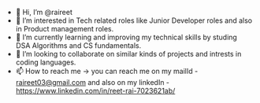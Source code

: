 - 👋 Hi, I’m @raireet
- 👀 I’m interested in Tech related roles like Junior Developer roles and also in Product management roles.
- 🌱 I’m currently learning and improving my technical skills by studing DSA Algorithms and CS fundamentals.
- 💞️ I’m looking to collaborate on similar kinds of projects and intrests in coding languages.
- 📫 How to reach me -> you can reach me on my mailId - raireet03@gmail.com and also on my linkedIn - https://www.linkedin.com/in/reet-rai-7023621ab/

<!---
raireet/raireet is a ✨ special ✨ repository because its `README.md` (this file) appears on your GitHub profile.
You can click the Preview link to take a look at your changes.
--->
